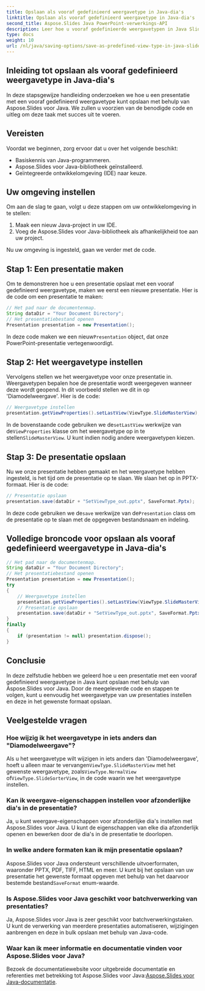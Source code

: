 ```yaml
---
title: Opslaan als vooraf gedefinieerd weergavetype in Java-dia's
linktitle: Opslaan als vooraf gedefinieerd weergavetype in Java-dia's
second_title: Aspose.Slides Java PowerPoint-verwerkings-API
description: Leer hoe u vooraf gedefinieerde weergavetypen in Java Slides instelt met behulp van Aspose.Slides voor Java. Stapsgewijze handleiding met codevoorbeelden en veelgestelde vragen.
type: docs
weight: 10
url: /nl/java/saving-options/save-as-predefined-view-type-in-java-slides/
---
```


## Inleiding tot opslaan als vooraf gedefinieerd weergavetype in Java-dia's

In deze stapsgewijze handleiding onderzoeken we hoe u een presentatie met een vooraf gedefinieerd weergavetype kunt opslaan met behulp van Aspose.Slides voor Java. We zullen u voorzien van de benodigde code en uitleg om deze taak met succes uit te voeren.

## Vereisten

Voordat we beginnen, zorg ervoor dat u over het volgende beschikt:

- Basiskennis van Java-programmeren.
- Aspose.Slides voor Java-bibliotheek geïnstalleerd.
- Geïntegreerde ontwikkelomgeving (IDE) naar keuze.

## Uw omgeving instellen

Om aan de slag te gaan, volgt u deze stappen om uw ontwikkelomgeving in te stellen:

1. Maak een nieuw Java-project in uw IDE.
2. Voeg de Aspose.Slides voor Java-bibliotheek als afhankelijkheid toe aan uw project.

Nu uw omgeving is ingesteld, gaan we verder met de code.

## Stap 1: Een presentatie maken

Om te demonstreren hoe u een presentatie opslaat met een vooraf gedefinieerd weergavetype, maken we eerst een nieuwe presentatie. Hier is de code om een presentatie te maken:

```java
// Het pad naar de documentenmap.
String dataDir = "Your Document Directory";
// Het presentatiebestand openen
Presentation presentation = new Presentation();
```

 In deze code maken we een nieuw`Presentation` object, dat onze PowerPoint-presentatie vertegenwoordigt.

## Stap 2: Het weergavetype instellen

Vervolgens stellen we het weergavetype voor onze presentatie in. Weergavetypen bepalen hoe de presentatie wordt weergegeven wanneer deze wordt geopend. In dit voorbeeld stellen we dit in op 'Diamodelweergave'. Hier is de code:

```java
// Weergavetype instellen
presentation.getViewProperties().setLastView(ViewType.SlideMasterView);
```

 In de bovenstaande code gebruiken we de`setLastView` werkwijze van de`ViewProperties` klasse om het weergavetype op in te stellen`SlideMasterView`. U kunt indien nodig andere weergavetypen kiezen.

## Stap 3: De presentatie opslaan

Nu we onze presentatie hebben gemaakt en het weergavetype hebben ingesteld, is het tijd om de presentatie op te slaan. We slaan het op in PPTX-formaat. Hier is de code:

```java
// Presentatie opslaan
presentation.save(dataDir + "SetViewType_out.pptx", SaveFormat.Pptx);
```

 In deze code gebruiken we de`save` werkwijze van de`Presentation` class om de presentatie op te slaan met de opgegeven bestandsnaam en indeling.

## Volledige broncode voor opslaan als vooraf gedefinieerd weergavetype in Java-dia's

```java
// Het pad naar de documentenmap.
String dataDir = "Your Document Directory";
// Het presentatiebestand openen
Presentation presentation = new Presentation();
try
{
	// Weergavetype instellen
	presentation.getViewProperties().setLastView(ViewType.SlideMasterView);
	// Presentatie opslaan
	presentation.save(dataDir + "SetViewType_out.pptx", SaveFormat.Pptx);
}
finally
{
	if (presentation != null) presentation.dispose();
}
```

## Conclusie

In deze zelfstudie hebben we geleerd hoe u een presentatie met een vooraf gedefinieerd weergavetype in Java kunt opslaan met behulp van Aspose.Slides voor Java. Door de meegeleverde code en stappen te volgen, kunt u eenvoudig het weergavetype van uw presentaties instellen en deze in het gewenste formaat opslaan.

## Veelgestelde vragen

### Hoe wijzig ik het weergavetype in iets anders dan "Diamodelweergave"?

 Als u het weergavetype wilt wijzigen in iets anders dan 'Diamodelweergave', hoeft u alleen maar te vervangen`ViewType.SlideMasterView` met het gewenste weergavetype, zoals`ViewType.NormalView` of`ViewType.SlideSorterView`, in de code waarin we het weergavetype instellen.

### Kan ik weergave-eigenschappen instellen voor afzonderlijke dia's in de presentatie?

Ja, u kunt weergave-eigenschappen voor afzonderlijke dia's instellen met Aspose.Slides voor Java. U kunt de eigenschappen van elke dia afzonderlijk openen en bewerken door de dia's in de presentatie te doorlopen.

### In welke andere formaten kan ik mijn presentatie opslaan?

Aspose.Slides voor Java ondersteunt verschillende uitvoerformaten, waaronder PPTX, PDF, TIFF, HTML en meer. U kunt bij het opslaan van uw presentatie het gewenste formaat opgeven met behulp van het daarvoor bestemde bestand`SaveFormat` enum-waarde.

### Is Aspose.Slides voor Java geschikt voor batchverwerking van presentaties?

Ja, Aspose.Slides voor Java is zeer geschikt voor batchverwerkingstaken. U kunt de verwerking van meerdere presentaties automatiseren, wijzigingen aanbrengen en deze in bulk opslaan met behulp van Java-code.

### Waar kan ik meer informatie en documentatie vinden voor Aspose.Slides voor Java?

 Bezoek de documentatiewebsite voor uitgebreide documentatie en referenties met betrekking tot Aspose.Slides voor Java:[Aspose.Slides voor Java-documentatie](https://reference.aspose.com/slides/java/).